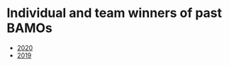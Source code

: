 <h1>Individual and team winners of past BAMOs</h1>



* [2020](https://drive.google.com/file/d/1DcAWHdyL8ZwbbJKxb2ImiL-2X-3aL8Se/view)
* [2019](winners/winners2019.md)
